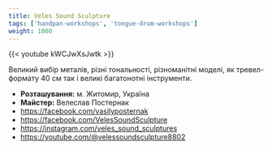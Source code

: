 ```yaml
---
title: Veles Sound Sculpture
tags: ['handpan-workshops', 'tongue-drum-workshops']
weight: 1000
---
```

{{< youtube kWCJwXsJwtk >}}

Великий вибір металів, різні тональності, різноманітні моделі, як тревел-формату 40 см так і великі багатонотні інструменти.

- **Розташування:** м. Житомир, Україна
- **Майстер:** Велеслав Постернак
- https://facebook.com/vasilyposternak
- https://facebook.com/VelesSoundSculpture
- https://instagram.com/veles_sound_sculptures
- https://youtube.com/@velessoundsculpture8802
